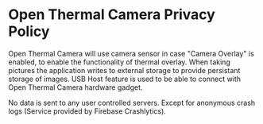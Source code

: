 # Open Thermal Camera Privacy Policy #

Open Thermal Camera will use camera sensor in case "Camera Overlay" is enabled, to enable the functionality of thermal overlay.
When taking pictures the application writes to external storage to provide persistant storage of images.
USB Host feature is used to be able to connect with Open Thermal Camera hardware gadget.

No data is sent to any user controlled servers.
Except for anonymous crash logs (Service provided by Firebase Crashlytics).
